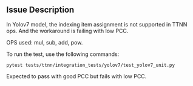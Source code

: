 ## Issue Description
In Yolov7 model, the indexing item assignment is not supported in TTNN ops. And the workaround is failing with low PCC.

OPS used: mul, sub, add, pow.

To run the test, use the following commands:
```
pytest tests/ttnn/integration_tests/yolov7/test_yolov7_unit.py
```

Expected to pass with good PCC but fails with low PCC.
